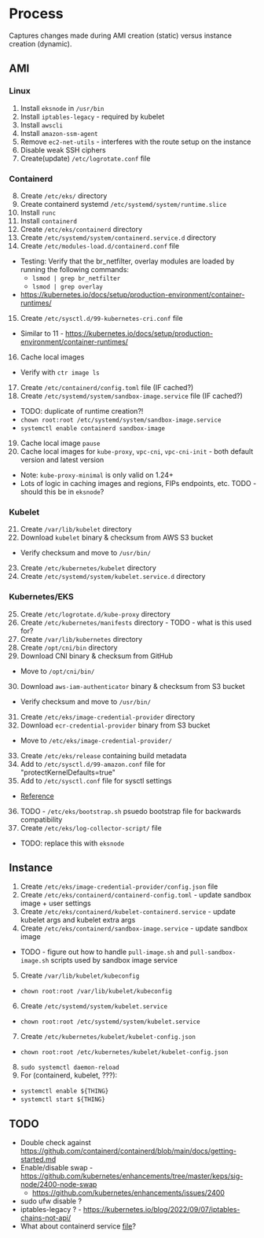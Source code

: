 # Process

Captures changes made during AMI creation (static) versus instance creation (dynamic).

## AMI

### Linux

1. Install `eksnode` in `/usr/bin`
2. Install `iptables-legacy` - required by kubelet
3. Install `awscli`
4. Install `amazon-ssm-agent`
5. Remove `ec2-net-utils` - interferes with the route setup on the instance
6. Disable weak SSH ciphers
7. Create(update) `/etc/logrotate.conf` file

### Containerd

8. Create `/etc/eks/` directory
9. Create containerd systemd `/etc/systemd/system/runtime.slice`
10. Install `runc`
11. Install `containerd`
12. Create `/etc/eks/containerd` directory
13. Create `/etc/systemd/system/containerd.service.d` directory
14. Create `/etc/modules-load.d/containerd.conf` file
  - Testing: Verify that the br_netfilter, overlay modules are loaded by running the following commands:
    - `lsmod | grep br_netfilter`
    - `lsmod | grep overlay`
  - https://kubernetes.io/docs/setup/production-environment/container-runtimes/
15. Create `/etc/sysctl.d/99-kubernetes-cri.conf` file
  - Similar to 11 - https://kubernetes.io/docs/setup/production-environment/container-runtimes/
16. Cache local images
  - Verify with `ctr image ls`
17. Create `/etc/containerd/config.toml` file (IF cached?)
18. Create `/etc/systemd/system/sandbox-image.service` file (IF cached?)
  - TODO: duplicate of runtime creation?!
  - `chown root:root /etc/systemd/system/sandbox-image.service`
  - `systemctl enable containerd sandbox-image`
19. Cache local image `pause`
20. Cache local images for `kube-proxy`, `vpc-cni`, `vpc-cni-init` - both default version and latest version
  - Note: `kube-proxy-minimal` is only valid on 1.24+
  - Lots of logic in caching images and regions, FIPs endpoints, etc. TODO - should this be in `eksnode`?

### Kubelet

21. Create `/var/lib/kubelet` directory
22. Download `kubelet` binary & checksum from AWS S3 bucket
  - Verify checksum and move to `/usr/bin/`
23. Create `/etc/kubernetes/kubelet` directory
24. Create `/etc/systemd/system/kubelet.service.d` directory

### Kubernetes/EKS

25. Create `/etc/logrotate.d/kube-proxy` directory
26. Create `/etc/kubernetes/manifests` directory - TODO - what is this used for?
27. Create `/var/lib/kubernetes` directory
28. Create `/opt/cni/bin` directory
29. Download CNI binary & checksum from GitHub
  - Move to `/opt/cni/bin/`
30. Download `aws-iam-authenticator` binary & checksum from S3 bucket
  - Verify checksum and move to `/usr/bin/`
31. Create `/etc/eks/image-credential-provider` directory
32. Download `ecr-credential-provider` binary from S3 bucket
  - Move to `/etc/eks/image-credential-provider/`
33. Create `/etc/eks/release` containing build metadata
34. Add to `/etc/sysctl.d/99-amazon.conf` file for "protectKernelDefaults=true"
35. Add to `/etc/sysctl.conf` file for sysctl settings
  - [Reference](https://github.com/kubernetes/kops/blob/master/nodeup/pkg/model/sysctls.go)
36. TODO - `/etc/eks/bootstrap.sh` psuedo bootstrap file for backwards compatibility
37. Create `/etc/eks/log-collector-script/` file
  - TODO: replace this with `eksnode`

## Instance

1. Create `/etc/eks/image-credential-provider/config.json` file
2. Create `/etc/eks/containerd/containerd-config.toml` - update sandbox image + user settings
3. Create `/etc/eks/containerd/kubelet-containerd.service` - update kubelet args and kubelet extra args
4. Create `/etc/eks/containerd/sandbox-image.service` - update sandbox image
  - TODO - figure out how to handle `pull-image.sh` and `pull-sandbox-image.sh` scripts used by sandbox image service
5. Create `/var/lib/kubelet/kubeconfig`
  - `chown root:root /var/lib/kubelet/kubeconfig`
6. Create `/etc/systemd/system/kubelet.service`
  - `chown root:root /etc/systemd/system/kubelet.service`
7. Create `/etc/kubernetes/kubelet/kubelet-config.json`
  - `chown root:root /etc/kubernetes/kubelet/kubelet-config.json`
8. `sudo systemctl daemon-reload`
9. For (containerd, kubelet, ???):
  - `systemctl enable ${THING}`
  - `systemctl start ${THING}`

## TODO

- Double check against https://github.com/containerd/containerd/blob/main/docs/getting-started.md
- Enable/disable swap - https://github.com/kubernetes/enhancements/tree/master/keps/sig-node/2400-node-swap
  - https://github.com/kubernetes/enhancements/issues/2400
- sudo ufw disable ?
- iptables-legacy ? - https://kubernetes.io/blog/2022/09/07/iptables-chains-not-api/
- What about containerd service [file](https://raw.githubusercontent.com/containerd/containerd/main/containerd.service)?
